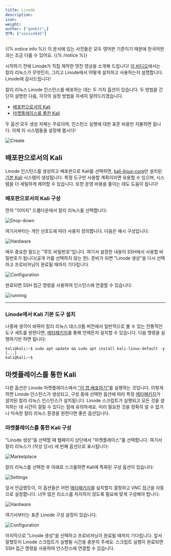 ```yaml
---
title: Linode
description:
icon:
weight:
author: ["gamb1t",]
번역: ["xenix4845"]
---
```


{{% notice info %}}
이 문서에 있는 사진들은 모두 영어판 기준이기 때문에 한국어판과는 조금 다를 수 있어요.
{{% /notice %}}

시작하기 전에 Linode가 직접 제작한 멋진 영상을 소개해 드립니다! [이 비디오](https://www.youtube.com/watch?v=Oox2hF4SZLU)에서는 칼리 리눅스가 무엇인지, 그리고 Linode에서 어떻게 설치하고 사용하는지 설명합니다. Linode에 감사드립니다!

칼리 리눅스 Linode 인스턴스를 배포하는 데는 두 가지 옵션이 있습니다. 두 방법을 간단히 설명한 다음, 각각의 설정 방법을 자세히 알려드리겠습니다.

- [배포판으로서의 Kali](#배포판으로서의-Kali)
- [마켓플레이스를 통한 Kali](#마켓플레이스를-통한-Kali)

두 옵션 모두 생성 자체는 무료이며, 인스턴스 실행에 대한 표준 비용만 지불하면 됩니다. 이제 이 시스템들을 설정해 봅시다!

![Create](linode-1.png)

## 배포판으로서의 Kali

Linode 인스턴스를 생성하고 배포판으로 Kali를 선택하면, [kali-linux-core](/docs/general-use/metapackages/)만 설치된 [기본 Kali](/docs/installation/barebone-kali/) 시스템이 생성됩니다. 특정 도구만 사용할 계획이라면 유용할 수 있으며, 시스템을 더 세밀하게 제어할 수 있습니다. 또한 운영 비용을 줄이는 데도 도움이 됩니다!

### 배포판으로서의 Kali 구성

먼저 "이미지" 드롭다운에서 칼리 리눅스를 선택합니다:

![Drop-down](distribution-02.png)

여기서부터는 개인 선호도에 따라 사용자 정의합니다. 다음은 예시 구성입니다:

![Hardware](linode-2.png)

매우 중요한 필드는 "루트 비밀번호"입니다. 여기서 설정한 내용이 SSH에서 사용할 비밀번호가 됩니다(공개 키를 선택하지 않는 한). 준비가 되면 "Linode 생성"을 다시 선택하고 프로비저닝이 완료될 때까지 기다립니다.

![Configuration](linode-3.png)

완료되면 SSH 접근 명령을 사용하여 인스턴스에 연결할 수 있습니다:

![running](linode-4.png)

- - -

### Linode에서 Kali 기본 도구 설치

나중에 생각이 바뀌어 칼리 리눅스 데스크톱 버전에서 일반적으로 볼 수 있는 전통적인 도구 세트를 원한다면, [메타패키지](/docs/general-use/metapackages/)를 통해 언제든지 설치할 수 있습니다. 다음 명령을 실행하기만 하면 됩니다:

```console
kali@kali:~$ sudo apt update && sudo apt install kali-linux-default -y
[...]
kali@kali:~$
```

## 마켓플레이스를 통한 Kali

다른 옵션은 Linode 마켓플레이스에서 ["이 앱 배포하기"](https://www.linode.com/marketplace/apps/kali-linux/kali-linux/)를 실행하는 것입니다. 이렇게 하면 Linode 인스턴스가 생성되고, 구성 중에 선택한 옵션에 따라 특정 [메타패키지](/docs/general-use/metapackages/)가 설치된 칼리 리눅스 인스턴스가 설치됩니다. Linode 스크립트가 실행되고 모든 것을 설치하는 데 시간이 걸릴 수 있다는 점에 유의하세요. 미리 필요한 것을 정확히 알 수 없거나 익숙한 칼리 리눅스 환경을 원한다면 좋은 옵션입니다.

### 마켓플레이스를 통한 Kali 구성

"Linode 생성"을 선택할 때 웹페이지 상단에서 "마켓플레이스"를 선택합니다. 여기서 칼리 리눅스가 (작성 당시) 세 번째 옵션으로 표시됩니다:

![Marketplace](linode-5.png)

칼리 리눅스를 선택한 후 아래로 스크롤하면 Kali에 특화된 구성 옵션이 있습니다:

![Settings](linode-6.png)

앞서 언급했듯이, 이 옵션들은 어떤 [메타패키지](/docs/general-use/metapackages/)를 설치할지 결정하고 VNC 접근을 자동으로 설정합니다. 너무 많은 리소스를 차지하지 않도록 필요에 맞게 구성해야 합니다:

![Hardware](linode-7.png)

여기서부터는 표준 Linode 구성 설정이 있습니다:

![Configuration](linode-8.png)

마지막으로 "Linode 생성"을 선택하고 프로비저닝이 완료될 때까지 기다립니다.
앞서 말했듯이 Linode 스크립트가 실행될 시간을 충분히 주세요. 스크립트 실행이 완료되면 SSH 접근 명령을 사용하여 인스턴스에 연결할 수 있습니다.
